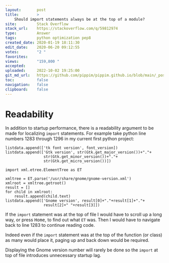 ```yaml
---
layout:       post
title:        >
    Should import statements always be at the top of a module?
site:         Stack Overflow
stack_url:    https://stackoverflow.com/q/59812974
type:         Answer
tags:         python optimization pep8
created_date: 2020-01-19 18:11:30
edit_date:    2020-06-20 09:12:55
votes:        "2 "
favorites:    
views:        "159,800 "
accepted:     
uploaded:     2022-10-02 19:25:00
git_md_url:   https://github.com/pippim/pippim.github.io/blob/main/_posts/2020/2020-01-19-Should-import-statements-always-be-at-the-top-of-a-module_.md
toc:          false
navigation:   false
clipboard:    false
---
```


# Readability

In addition to startup performance, there is a readability argument to be made for localizing `import` statements. For example take python line numbers 1283 through 1296 in my current first python project:

``` 
listdata.append(['tk font version', font_version])
listdata.append(['Gtk version', str(Gtk.get_major_version())+"."+
                 str(Gtk.get_minor_version())+"."+
                 str(Gtk.get_micro_version())])

import xml.etree.ElementTree as ET

xmltree = ET.parse('/usr/share/gnome/gnome-version.xml')
xmlroot = xmltree.getroot()
result = []
for child in xmlroot:
    result.append(child.text)
listdata.append(['Gnome version', result[0]+"."+result[1]+"."+
                 result[2]+" "+result[3]])
```

If the `import` statement was at the top of file I would have to scroll up a long way, or press <kbd>Home</kbd>, to find out what `ET` was. Then I would have to navigate back to line 1283 to continue reading code.

Indeed even if the `import` statement was at the top of the function (or class) as many would place it, paging up and back down would be required.

Displaying the Gnome version number will rarely be done so the `import` at top of file introduces unnecessary startup lag.
